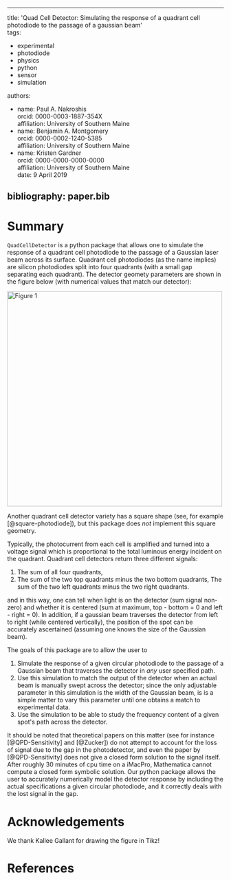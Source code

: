 ---
title: 'Quad Cell Detector: Simulating the response of a quadrant cell 
photodiode to the passage of a gaussian beam'  
tags:  
  - experimental  
  - photodiode
  - physics
  - python
  - sensor  
  - simulation  

authors:  
  - name: Paul A. Nakroshis  
	orcid: 0000-0003-1887-354X  
	affiliation: University of Southern Maine  
  - name: Benjamin A. Montgomery  
	orcid: 0000-0002-1240-5385  
	affiliation: University of Southern Maine  
  - name: Kristen Gardner  
    orcid: 0000-0000-0000-0000  
	affiliation: University of Southern Maine  
date: 9 April 2019  
## bibliography: paper.bib

# Summary

`QuadCellDetector` is a python package that allows one to simulate the response of a quadrant cell photodiode to the passage of a Gaussian laser beam across its surface. Quadrant cell photodiodes (as the name implies) are silicon photodiodes split into four quadrants (with a small gap separating each 
quadrant). The detector geomety parameters are shown in the figure below (with numerical
values that match our detector):<br>

<img src="detector.png" alt="Figure 1" width="500"/><br> 

Another quadrant cell detector variety has a square shape (see, for example
[@square-photodiode]), but this package does *not* implement this square 
geometry. 

Typically, the photocurrent from each cell is amplified and turned into a 
voltage signal which is proportional to the total luminous energy incident on 
the quadrant. Quadrant cell detectors return three different signals: 

1.  The sum of all four quadrants,
2. The sum of the two top quadrants minus the two bottom quadrants,
	The sum of the two left quadrants minus the two right quadrants.

and in this way, one can tell when light is on the detector (sum signal 
non-zero) and whether it is centered (sum at maximum, top - bottom = 0 and 
left - right = 0). In addition, if a gaussian beam traverses the detector 
from left to right (while centered vertically), the position of the spot can 
be accurately ascertained (assuming one knows the size of the Gaussian beam).

The goals of this package are to allow the user to  
1.  Simulate the response of a given circular photodiode to the passage of a 
	Gaussian beam that traverses the detector in *any* user specified path.  
2.  Use this simulation to match the output of the detector when an actual beam
	is manually swept across the detector; since the only adjustable parameter 
	in this simulation is the width of the Gaussian beam, is is a simple matter
	to vary this parameter until one obtains a match to experimental data.  
3.  Use the simulation to be able to study the frequency content of a given 
	spot's path across the detector.   

It should be noted that theoretical papers on this matter (see for instance 
[@QPD-Sensitivity] and [@Zucker]) do not attempt to
account for the loss of signal due to the gap in the photodetector, and even
the paper by [@QPD-Sensitivity] does not give a closed form solution to the 
signal itself. After roughly 30 minutes of cpu time on a iMacPro, Mathematica 
cannot compute a closed form symbolic solution. Our python package
allows the user to accurately numerically model the detector response by including the actual
specifications a given circular photodiode, and it correctly deals with the lost
signal in the gap. 

# Acknowledgements

We thank Kallee Gallant for drawing the figure in Tikz! 


# References
